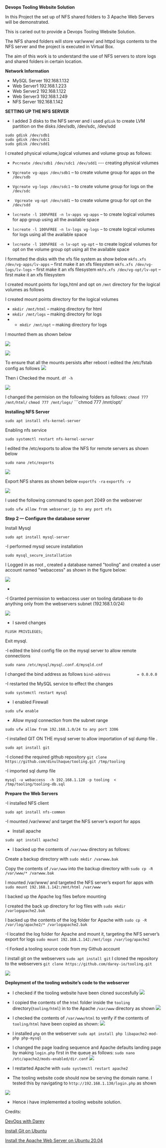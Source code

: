 **Devops Tooling Website Solution**


In this Project the set up of NFS shared folders to 3 Apache Web Servers will be demonstrated.

This is caried out to provide a Devops Tooling Website Solution.

The NFS shared folders will store var/www/ and  httpd logs contents to the NFS server and the project is executed in Virtual Box.

The aim of this work is to understand the use of  NFS servers to store logs and shared folders in certain location.

**Network Information**

- MySQL Server 192.168.1.132
- Web Server1 192.168.1.223
- Web Server2 192.168.1.122
- Web Server3 192.168.1.249
- NFS Server 192.168.1.142




**SETTING UP THE NFS SERVER**

- I added 3 disks to the NFS server and i used `gdisk` to create LVM partition on the disks /dev/sdb, /dev/sdc, /dev/sdd

```
sudo gdisk /dev/sdb1
sudo gdisk /dev/sdc1
sudo gdisk /dev/sdd1	
```



I created physical volume,logical volumes and volume group as follows:
- ```Pvcreate /dev/sdb1 /dev/sdc1 /dev/sdd1``` --- creating physical volumes
 

- ```Vgcreate vg-apps /dev/sdb1``` – to create volume group for apps on the ```/dev/sdb```
 
- ```Vgcreate vg-logs /dev/sdc1``` – to create volume group for logs on the ```/dev/sdc```
 
- ``` Vgcreate vg-opt /dev/sdd1``` – to create volume group for opt on the ```/dev/sdd```

- ```lvcreate -l 100%FREE -n lv-apps vg-apps``` – to create logical volumes for app group using all the available space

- ```lvcreate -l 100%FREE -n lv-logs vg-logs``` – to create logical volumes for logs using all the available space
 
- ```lvcreate -l 100%FREE -n lv-opt vg-opt``` – to create logical volumes for opt on the volume group opt using all the available space

I formatted the disks with the xfs file system as show below
```mkfs.xfs /dev/vg-apps/lv-apps``` – first make it an xfs filesystem
```mkfs.xfs /dev/vg-logs/lv-logs``` – first make it an xfs filesystem
```mkfs.xfs /dev/vg-opt/lv-opt``` – first make it an xfs filesystem


I created mount points for logs,html and opt on 
```/mnt``` directory for the logical volumes as follows

I created mount points directory for the logical volumes

- ```mkdir /mnt/html``` – making directory for html
- ```mkdir /mnt/logs``` – making directory for logs
- - ```mkdir /mnt/opt``` – making directory for logs


I mounted them as shown below

![](https://github.com/drazen-dee28/Devops-Tooling-Website-Solution/blob/main/devops_tooling/mount.jpg)



![](https://github.com/drazen-dee28/Devops-Tooling-Website-Solution/blob/main/devops_tooling/xfs.png)


To ensure that all the mounts  persists after reboot i edited the /etc/fstab config as follows
![](https://github.com/drazen-dee28/Devops-Tooling-Website-Solution/blob/main/devops_tooling/uuid.jpg)


Then i Checked the mount.
```df -h```

![](https://github.com/drazen-dee28/Devops-Tooling-Website-Solution/blob/main/devops_tooling/output.png)



I changed the permision on the following folders as follows:
```chmod 777 /mnt/html/```
```chmod 777 /mnt/logs/```
```chmod 777 /mnt/opt/`

 

**Installing NFS Server**

```sudo apt install nfs-kernel-server```

Enabling nfs service

 ```sudo systemctl restart nfs-kernel-server```


I edited the /etc/exports to allow the NFS for remote servers as shown below

```sudo nano /etc/exports```


![](https://github.com/drazen-dee28/Devops-Tooling-Website-Solution/blob/main/devops_tooling/export.png)

Export NFS shares as shown below
```exportfs -ra```
```exportfs -v```

![](https://github.com/drazen-dee28/Devops-Tooling-Website-Solution/blob/main/devops_tooling/exportfs.png)


I used the following command to open port 2049 on the webserver

```sudo ufw allow from webserver_ip to any port nfs```




**Step 2 — Configure the database server**

Install Mysql

```sudo apt install mysql-server```

-I performed mysql secure installation

```sudo mysql_secure_installation```


 I Logged in as root , created a database named "tooling" and created a user account named "webaccess" as shown in the figure below:

![](https://github.com/drazen-dee28/Devops-Tooling-Website-Solution/blob/main/devops_tooling/mysqllogin.png)


-
-I Granted permission to webaccess user on tooling database to do anything only from the webservers subnet (192.168.1.0/24)

![](https://github.com/drazen-dee28/Devops-Tooling-Website-Solution/blob/main/devops_tooling/privi.png)



- I saved changes

```FLUSH PRIVILEGES;```

Exit mysql.

-I edited the bind config  file on the mysql server to allow remote connections

 ```sudo nano /etc/mysql/mysql.conf.d/mysqld.cnf```

I changed the bind address  as follows
 ```bind-address            = 0.0.0.0```


 -I restarted the MySQL service to effect the changes 

 ```sudo systemctl restart mysql```

 - I enabled Firewall

 ```sudo ufw enable```

 - Allow mysql connection from the subnet range

```sudo ufw allow from 192.168.1.0/24 to any port 3306```


-I installed GIT ON THE mysql server  to allow importation of sql dump file .

```sudo apt install git```

-I cloned the required github repository
```git clone https://github.com/dinulhaque/tooling.git /tmp/tooling```

-I imported sql dump file

```mysql -u webaccess  -h 192.168.1.120 -p tooling  < /tmp/tooling/tooling-db.sql```



 **Prepare the Web Servers**

 -I installed NFS client

 ```sudo apt install nfs-common```

 -I mounted /var/www/ and target the NFS server’s export for apps



 - Install apache

 ```sudo apt install apache2```

 - I backed up the contents of `/var/www` directory as follows:

 Create a backup directory with `sudo mkdir /varwww.bak`
 
 Copy the contents of `/var/www` into the backup directory with `sudo cp -R /var/www/* /varwww.bak`

I mounted /var/www/ and targeted the NFS server’s export for apps with `sudo mount 192.168.1.142:/mnt/html /var/www`



I backed up the Apache log files before mounting

I created the back up directory for log files with `sudo mkdir /varlogapache2.bak`

I backed up the contents of the log folder for Apache with `sudo cp -R /var/log/apache2/* /varlogapache2.bak`

 -I located the log folder for Apache and mount it, targeting the NFS server’s export for logs
 `sudo mount 192.168.1.142:/mnt/logs /var/log/apache2`


-I Forked a tooling source code from  my Github account

I install git on the webservers
`sudo apt install git`
I cloned the repository to the webservers
`git clone https://github.com/darey-io/tooling.git`

![](https://github.com/drazen-dee28/Devops-Tooling-Website-Solution/blob/main/devops_tooling/clone.jpg)




**Deployment of the tooling website’s code to the webserver**

- I checked if the tooling website have been cloned succesfully
![](https://github.com/drazen-dee28/Devops-Tooling-Website-Solution/blob/main/devops_tooling/check.jpg)

- I copied the contents of the `html` folder inside the `tooling` directory(`tooling/html`) in to the Apache 
`/var/www` directory as shown
![](https://github.com/drazen-dee28/Devops-Tooling-Website-Solution/blob/main/devops_tooling/copy.jpg)


- I checked the contents of `/var/www/html` to verify if the contents of `tooling/html` have been copied as shown:
![](https://github.com/drazen-dee28/Devops-Tooling-Website-Solution/blob/main/devops_tooling/verif.jpg) 


- I installed `php` on the webserver
`sudo apt install php libapache2-mod-php php-mysql`


- I changed the page loading sequence and Apache defaults landing page by making `login.php` first in the queue as follows:
`sudo nano /etc/apache2/mods-enabled/dir.conf`
![](https://github.com/drazen-dee28/Devops-Tooling-Website-Solution/blob/main/devops_tooling/order.jpg)

- I restarted Apache with `sudo systemctl restart apache2`


- The tooling website code should now be serving the domain name. I tested this by navigating to `http://192.168.1.130/login.php` as shown

![](https://github.com/drazen-dee28/Devops-Tooling-Website-Solution/blob/main/devops_tooling/testing.jpg)



- Hence i have implemented a tooling website solution. 


 Credits:

 [DevOps with Darey](www.darey.io)
 
 [Install Git on Ubuntu](https://www.digitalocean.com/community/tutorials/how-to-install-git-on-ubuntu-20-04)
 
 [Install the Apache Web Server on Ubuntu 20.04](https://www.digitalocean.com/community/tutorials/how-to-install-the-apache-web-server-on-ubuntu-20-04)